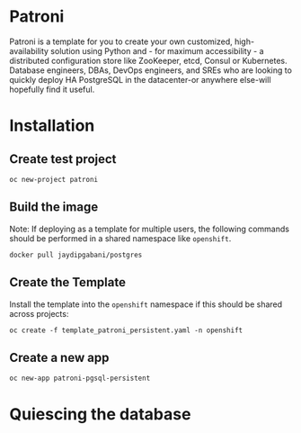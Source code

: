 # Patroni
Patroni is a template for you to create your own customized, high-availability solution using Python and - for maximum accessibility - a distributed configuration store like ZooKeeper, etcd, Consul or Kubernetes. Database engineers, DBAs, DevOps engineers, and SREs who are looking to quickly deploy HA PostgreSQL in the datacenter-or anywhere else-will hopefully find it useful.

# Installation
## Create test project

```
oc new-project patroni
```
## Build the image

Note: If deploying as a template for multiple users, the following commands should be performed in a shared namespace like `openshift`. 

```
docker pull jaydipgabani/postgres
```
## Create the Template
Install the template into the `openshift` namespace if this should be shared across projects: 

```
oc create -f template_patroni_persistent.yaml -n openshift
```
## Create a new app

```
oc new-app patroni-pgsql-persistent 
```

# Quiescing the database

